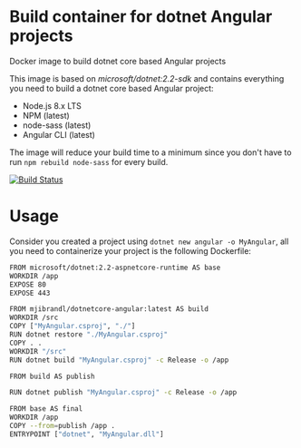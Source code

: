 # Build container for dotnet Angular projects
Docker image to build dotnet core based Angular projects

This image is based on *microsoft/dotnet:2.2-sdk* and contains everything you need to build a dotnet core based Angular project:
* Node.js 8.x LTS
* NPM (latest)
* node-sass (latest)
* Angular CLI (latest)

The image will reduce your build time to a minimum since you don't have to run ```npm rebuild node-sass``` for every build.

[![Build Status](https://dev.azure.com/mjisaak/dockerhub-dotnetcore-angular/_apis/build/status/mjisaak.docker-dotnetcore-angular?branchName=master)](https://dev.azure.com/mjisaak/dockerhub-dotnetcore-angular/_build/latest?definitionId=4&branchName=master)

# Usage

Consider you created a project using ```dotnet new angular -o MyAngular```, all you need to containerize your project is the following Dockerfile:

```bash
FROM microsoft/dotnet:2.2-aspnetcore-runtime AS base
WORKDIR /app
EXPOSE 80
EXPOSE 443

FROM mjibrandl/dotnetcore-angular:latest AS build
WORKDIR /src
COPY ["MyAngular.csproj", "./"]
RUN dotnet restore "./MyAngular.csproj"
COPY . .
WORKDIR "/src"
RUN dotnet build "MyAngular.csproj" -c Release -o /app

FROM build AS publish

RUN dotnet publish "MyAngular.csproj" -c Release -o /app

FROM base AS final
WORKDIR /app
COPY --from=publish /app .
ENTRYPOINT ["dotnet", "MyAngular.dll"]
```